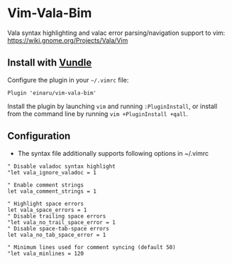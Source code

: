 # Vim-Vala-Bim

Vala syntax highlighting and valac error parsing/navigation support to vim:
https://wiki.gnome.org/Projects/Vala/Vim


## Install with [Vundle](https://github.com/gmarik/Vundle.vim)

Configure the plugin in your `~/.vimrc` file:

```
Plugin 'einaru/vim-vala-bim'
```

Install the plugin by launching `vim` and running `:PluginInstall`, or install
from the command line by running `vim +PluginInstall +qall`.

## Configuration

* The syntax file additionally supports following options in ~/.vimrc

```vim
" Disable valadoc syntax highlight
"let vala_ignore_valadoc = 1

" Enable comment strings
let vala_comment_strings = 1

" Highlight space errors
let vala_space_errors = 1
" Disable trailing space errors
"let vala_no_trail_space_error = 1
" Disable space-tab-space errors
let vala_no_tab_space_error = 1

" Minimum lines used for comment syncing (default 50)
"let vala_minlines = 120
```
